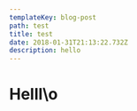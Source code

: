 ```yaml
---
templateKey: blog-post
path: test
title: test
date: 2018-01-31T21:13:22.732Z
description: hello
---
```

# Helll\o
